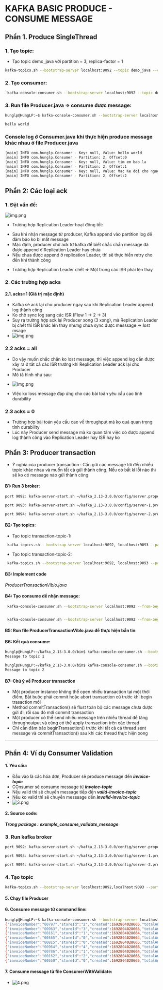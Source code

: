 # KAFKA BASIC PRODUCE - CONSUME MESSAGE


## Phần 1. Produce SingleThread
### 1. Tạo topic:
- Tạo topic demo_java với partition = 3, replica-factor = 1 
```bash
kafka-topics.sh --bootstrap-server localhost:9092 --topic demo_java --create --partitions 3 --replication-factor 1
```

### 2. Tạo consumer:
```bash
`kafka-console-consumer.sh --bootstrap-server localhost:9092 --topic demo_java`
```
### 3. Run file Producer.java  =>  consume được message:
```bash
hunglp@HungLP:~$ kafka-console-consumer.sh --bootstrap-server localhost:9092 --topic demo_java

hello world
```

### Console log ở Consumer.java khi thực hiện produce message khác nhau ở file Producer.java

```bash
[main] INFO com.hunglp.Consumer - Key: null, Value: hello world
[main] INFO com.hunglp.Consumer - Partition: 2, Offset:0
[main] INFO com.hunglp.Consumer - Key: null, Value: tim em bao la
[main] INFO com.hunglp.Consumer - Partition: 2, Offset:1
[main] INFO com.hunglp.Consumer - Key: null, Value: Mac Ke doi cho nguoi ta
[main] INFO com.hunglp.Consumer - Partition: 2, Offset:2
```

## Phần 2: Các loại ack

### 1. Đặt vấn đề:

![img.png](imgs/img.png)
-  Trường hợp Replication Leader hoạt động tốt:
  + Sau khi nhận message từ producer, Kafka append vào partition log để đảm bảo ko bị mất message
  +  Mặc định, producer chờ ack từ kafka để biết chắc chắn message đã được append ở Replication Leader hay chưa
  + Nếu chưa được append ở replication Leader, thì sẽ thực hiển retry cho đến khi thành công

- Trường hợp Replication Leader chết  => Một trong các ISR phải lên thay

### 2. Các trường hợp acks
#### 2.1. acks=1 (Giá trị  mặc định)

- Kafka sẽ ack lại cho producer ngay sau khi Replication Leader append log thành công
- Ko chờ sync log sang các ISR (Flow 1 -> 2 -> 3)
- Suy ra trường hợp ack lại Producer xong (3 xong), mà Replication Leader bị chết thì ISR khác lên thay nhưng chưa sync được messsage -> lost msage
- ![img.png](imgs/1.png)

### 2.2 acks = all
- Do vậy muốn chắc chắn ko lost message, thì việc append log  cần được xảy ra ở tất cả các ISR trướng khi Replication Leader ack lại cho Producer
- Mô tả hình như sau:
 + ![img.png](imgs/2.png)
- VIệc ko loss message đáp ứng cho các bài toán yêu cầu cao tính durability


### 2.3 acks = 0
- Trường hợp bài toán yêu cầu cao về throughput mà ko quá quan trọng tính durability
- Lúc này Producer send message mà ko quan tâm việc có được append log thành công vào Replication Leader hay ISR hay ko


## Phần 3: Producer transaction
- Ý nghĩa của producer transaction : Cần gửi các message tới đến nhiều topic khác nhau và muốn tất cả gửi thành công, Nếu có bất kì lỗi nào thì sẽ ko có message nào gửi thành công

 #### B1: Run 3 broker:
```bash
port 9092: kafka-server-start.sh ~/kafka_2.13-3.0.0/config/server.properties

port 9093: kafka-server-start.sh ~/kafka_2.13-3.0.0/config/server-1.properties

port 9094: kafka-server-start.sh ~/kafka_2.13-3.0.0/config/server-2.properties
```

#### B2: Tạo  topics: 
- Tạo topic transaction-topic-1:
```bash
 kafka-topics.sh --bootstrap-server localhost:9092, localhost:9093 --partitions 5 --replication-factor 3 --config min.insync.replicas=2 --topic transaction-topic-1 --create 
```

- Tạo topic transaction-topic-2:
```bash
 kafka-topics.sh --bootstrap-server localhost:9092, localhost:9093 --partitions 5 --replication-factor 3 --config min.insync.replicas=2 --topic transaction-topic-2 --create 
```

#### B3: Implement code
 _ProducerTransactionViblo.java_
 

#### B4: Tạo consume dể nhận message:
```bash
 kafka-console-consumer.sh --bootstrap-server localhost:9092 --from-beginning  --topic transaction-topic-1
```

```bash 

 kafka-console-consumer.sh --bootstrap-server localhost:9092 --from-beginning  --topic transaction-topic-2
```

#### B5: Run file ProducerTransactionViblo.java để thực hiện bắn tin


#### B6: Kết quả consume: 

```bash
hunglp@HungLP:~/kafka_2.13-3.0.0/bin$ kafka-console-consumer.sh --bootstrap-server localhost:9092 --topic transaction-topic-1
Message to topic 1
```

```bash
hunglp@HungLP:~/kafka_2.13-3.0.0/bin$ kafka-console-consumer.sh --bootstrap-server localhost:9092 --topic transaction-topic-1
Message to topic 2
```

#### B7: Chú ý về Producer transaction
- Một producer instance không thể open nhiều transaction tại một thời điểm, Bắt buộc phải commit hoặc abort transaction cũ trước khi begin trasaction mới
- Method commitTransaction() sẽ flust toàn bộ các message chưa được gửi đi, rồi sau đó mới commit transaction
- Một producer có thể send nhiều message trên nhiều thread để tăng throughoutput và cũng có thể apply transaction trên các thread
- Chỉ cần đảm bảo beginTransaction() trước khi tất cả cá thread sent message và commitTransaction() sau khi các thread thực hiện xong


------------------------------------------------------------------------------------------------------------------------

## Phần 4: Ví dụ Consumer Validation
#### 1. Yêu cầu:
- Đầu vào là các hóa đơn, Producer sẽ produce message đến _**invoice-topic**_
- COnsumer sẽ consume message từ _**invoice-topic**_
- Nếu valid thì sẽ chuyển message tiếp đến **_valid-invoice-topic_**
- Nếu ko valid thì sẽ chuyển messaage dến _**invalid-invoice-topic**_
- ![3.png](imgs/3.png)
#### 2. Source code: 
**_Trong package : example_consume_validate_message_**

### 3. Run kafka broker
```bash
port 9092: kafka-server-start.sh ~/kafka_2.13-3.0.0/config/server.properties

port 9093: kafka-server-start.sh ~/kafka_2.13-3.0.0/config/server-1.properties 

port 9094: kafka-server-start.sh ~/kafka_2.13-3.0.0/config/server-2.properties
```

### 4. Tạo topic
```bash
kafka-topics.sh --bootstrap-server localhost:9092,localhost:9093 --partitions 2 --replication-factor 3 --topic invoice-topic --create
```


#### 5. Chạy file Producer

#### 6. Consume message từ command line:
```bash
hunglp@HungLP:~$ kafka-console-consumer.sh --bootstrap-server localhost:9092 --from-beginning  --topic invoice-topic
{"invoiceNumber":"00797","storeId":"2","created":1692804028665,"totalAmount":0.0,"valid":true}
{"invoiceNumber":"00963","storeId":"3","created":1692804028665,"totalAmount":0.0,"valid":true}
{"invoiceNumber":"00161","storeId":"1","created":1692804028664,"totalAmount":0.0,"valid":false}
{"invoiceNumber":"00565","storeId":"0","created":1692804028664,"totalAmount":0.0,"valid":true}
{"invoiceNumber":"00815","storeId":"0","created":1692804028665,"totalAmount":0.0,"valid":true}
{"invoiceNumber":"00964","storeId":"4","created":1692804028666,"totalAmount":0.0,"valid":false}
{"invoiceNumber":"00786","storeId":"1","created":1692804028664,"totalAmount":0.0,"valid":true}
{"invoiceNumber":"00162","storeId":"2","created":1692804028666,"totalAmount":0.0,"valid":false}
{"invoiceNumber":"00550","storeId":"0","created":1692804028665,"totalAmount":0.0,"valid":true}
```

#### 7. Consume message từ file ConsumerWithValidate:
- ![4.png](imgs/4.png)
